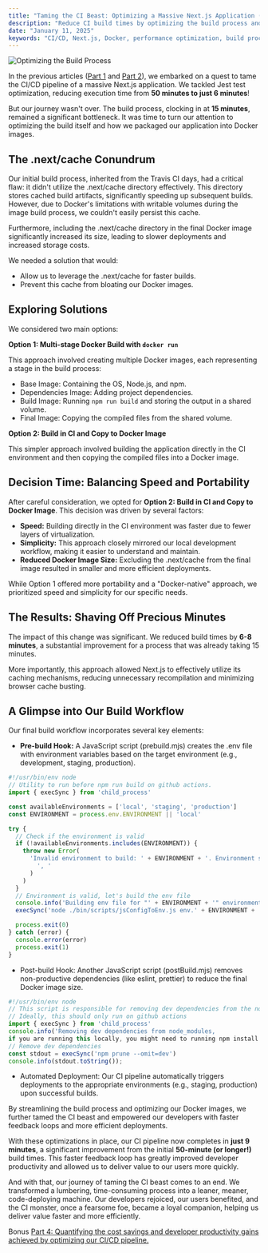 ```yaml
---
title: "Taming the CI Beast: Optimizing a Massive Next.js Application (Part 3)"
description: "Reduce CI build times by optimizing the build process and Docker image creation for a massive Next.js application. Learn how we achieved a 9-minute CI pipeline!" 
date: "January 11, 2025" 
keywords: "CI/CD, Next.js, Docker, performance optimization, build process, developer productivity, GitHub Actions, continuous integration, continuous deployment"
---
```


![Optimizing the Build Process](/2025-01-11/taming-the-ci-beast-intro.png) 

In the previous articles ([Part 1](/blog/03-taming-the-ci-beast) and [Part 2](/blog/04-taming-the-ci-beast-part-2)), we embarked on a quest to tame the CI/CD pipeline of a massive Next.js application. We tackled Jest test optimization, reducing execution time from **50 minutes to just 6 minutes**!

But our journey wasn't over.  The build process, clocking in at **15 minutes**, remained a significant bottleneck.  It was time to turn our attention to optimizing the build itself and how we packaged our application into Docker images.

## The .next/cache Conundrum

Our initial build process, inherited from the Travis CI days, had a critical flaw: it didn't utilize the .next/cache directory effectively.  This directory stores cached build artifacts, significantly speeding up subsequent builds.  However, due to Docker's limitations with writable volumes during the image build process, we couldn't easily persist this cache.

Furthermore, including the .next/cache directory in the final Docker image significantly increased its size, leading to slower deployments and increased storage costs.

We needed a solution that would:

* Allow us to leverage the .next/cache for faster builds.
* Prevent this cache from bloating our Docker images.

## Exploring Solutions

We considered two main options:

**Option 1: Multi-stage Docker Build with `docker run`**

This approach involved creating multiple Docker images, each representing a stage in the build process:

* Base Image:  Containing the OS, Node.js, and npm.
* Dependencies Image:  Adding project dependencies.
* Build Image:  Running `npm run build` and storing the output in a shared volume.
* Final Image:  Copying the compiled files from the shared volume.

**Option 2: Build in CI and Copy to Docker Image**

This simpler approach involved building the application directly in the CI environment and then copying the compiled files into a Docker image.

## Decision Time:  Balancing Speed and Portability

After careful consideration, we opted for **Option 2: Build in CI and Copy to Docker Image**.  This decision was driven by several factors:

* **Speed:**  Building directly in the CI environment was faster due to fewer layers of virtualization.
* **Simplicity:**  This approach closely mirrored our local development workflow, making it easier to understand and maintain.
* **Reduced Docker Image Size:**  Excluding the .next/cache from the final image resulted in smaller and more efficient deployments.

While Option 1 offered more portability and a "Docker-native" approach, we prioritized speed and simplicity for our specific needs.

## The Results:  Shaving Off Precious Minutes

The impact of this change was significant.  We reduced build times by **6-8 minutes**, a substantial improvement for a process that was already taking 15 minutes.

More importantly, this approach allowed Next.js to effectively utilize its caching mechanisms, reducing unnecessary recompilation and minimizing browser cache busting.

##  A Glimpse into Our Build Workflow

Our final build workflow incorporates several key elements:

* **Pre-build Hook:**  A JavaScript script (prebuild.mjs) creates the .env file with environment variables based on the target environment (e.g., development, staging, production).

```javascript
#!/usr/bin/env node
// Utility to run before npm run build on github actions.
import { execSync } from 'child_process'

const availableEnvironments = ['local', 'staging', 'production'] 
const ENVIRONMENT = process.env.ENVIRONMENT || 'local'

try {
  // Check if the environment is valid
  if (!availableEnvironments.includes(ENVIRONMENT)) {
    throw new Error(
      'Invalid environment to build: ' + ENVIRONMENT + '. Environment should be one of ' + availableEnvironments.join(
        ', '
      )
    )
  }
  // Environment is valid, let's build the env file
  console.info('Building env file for "' + ENVIRONMENT + '" environment')  
  execSync('node ./bin/scripts/jsConfigToEnv.js env.' + ENVIRONMENT + '.js .env') 

  process.exit(0)
} catch (error) {
  console.error(error)
  process.exit(1)
}
```

* Post-build Hook:  Another JavaScript script (postBuild.mjs) removes non-productive dependencies (like eslint, prettier) to reduce the final Docker image size.

```javascript
#!/usr/bin/env node
// This script is responsible for removing dev dependencies from the node_modules folder after the build
// Ideally, this should only run on github actions
import { execSync } from 'child_process'
console.info('Removing dev dependencies from node_modules, 
if you are running this locally, you might need to running npm install again.')
// Remove dev dependencies
const stdout = execSync('npm prune --omit=dev')
console.info(stdout.toString());
```

* Automated Deployment:  Our CI pipeline automatically triggers deployments to the appropriate environments (e.g., staging, production) upon successful builds.

By streamlining the build process and optimizing our Docker images, we further tamed the CI beast and empowered our developers with faster feedback loops and more efficient deployments.

With these optimizations in place, our CI pipeline now completes in **just 9 minutes**, a significant improvement from the initial **50-minute (or longer!)** build times. This faster feedback loop has greatly improved developer productivity and allowed us to deliver value to our users more quickly.

And with that, our journey of taming the CI beast comes to an end.  We transformed a lumbering, time-consuming process into a leaner, meaner, code-deploying machine.  Our developers rejoiced, our users benefited, and the CI monster, once a fearsome foe, became a loyal companion, helping us deliver value faster and more efficiently.

Bonus [Part 4: Quantifying the cost savings and developer productivity gains achieved by optimizing our CI/CD pipeline.](/blog/06-taming-the-ci-beast-part-4)